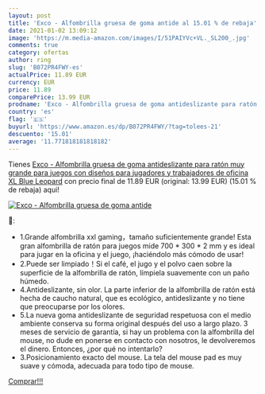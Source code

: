 ```yaml
---
layout: post
title: 'Exco - Alfombrilla gruesa de goma antide al 15.01 % de rebaja'
date: 2021-01-02 13:09:12
image: 'https://m.media-amazon.com/images/I/51PAIYVc+VL._SL200_.jpg'
comments: true
category: ofertas
author: ring
slug: 'B072PR4FWY-es'
actualPrice: 11.89 EUR
currency: EUR
price: 11.89
comparePrice: 13.99 EUR
prodname: 'Exco - Alfombrilla gruesa de goma antideslizante para ratón  muy grande  para juegos  con diseños  para jugadores y trabajadores de oficina XL Blue Leopard'
country: 'es'
flag: '🇪🇸'
buyurl: 'https://www.amazon.es/dp/B072PR4FWY/?tag=tolees-21'
descuento: '15.01'
average: '11.771818181818182'
---
```


Tienes [Exco - Alfombrilla gruesa de goma antideslizante para ratón  muy grande  para juegos  con diseños  para jugadores y trabajadores de oficina XL Blue Leopard](https://www.amazon.es/dp/B072PR4FWY/?tag=tolees-21) con precio final de  11.89 EUR (original: 13.99 EUR) (15.01 %  de rebaja) aqui!

[![Exco - Alfombrilla gruesa de goma antide](https://m.media-amazon.com/images/I/51PAIYVc+VL._SL200_.jpg)](https://www.amazon.es/dp/B072PR4FWY/?tag=tolees-21)

🔎:

- 1.Grande alfombrilla xxl gaming，tamaño suficientemente grande! Esta gran alfombrilla de ratón para juegos mide 700 * 300 * 2 mm y es ideal para jugar en la oficina y el juego, ¡haciéndolo más cómodo de usar!
- 2.Puede ser limpiado！Si el café, el jugo y el polvo caen sobre la superficie de la alfombrilla de ratón, límpiela suavemente con un paño húmedo.
- 4.Antideslizante, sin olor. La parte inferior de la alfombrilla de ratón está hecha de caucho natural, que es ecológico, antideslizante y no tiene que preocuparse por los olores.
- 5.La nueva goma antideslizante de seguridad respetuosa con el medio ambiente conserva su forma original después del uso a largo plazo. 3 meses de servicio de garantía, si hay un problema con la alfombrilla del mouse, no dude en ponerse en contacto con nosotros, le devolveremos el dinero. Entonces, ¿por qué no intentarlo?
- 3.Posicionamiento exacto del mouse. La tela del mouse pad es muy suave y cómoda, adecuada para todo tipo de mouse.

[Comprar!!!](https://www.amazon.es/dp/B072PR4FWY/?tag=tolees-21)
